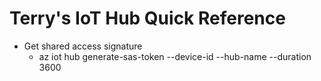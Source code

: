 # Terry's IoT Hub Quick Reference

* Get shared access signature
  * az iot hub generate-sas-token --device-id <device-id> --hub-name <hub-name> --duration 3600
